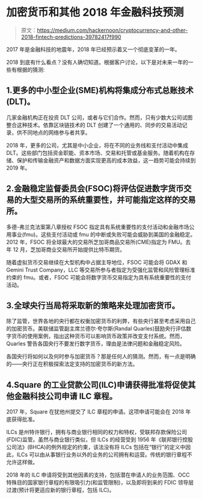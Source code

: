 # 加密货币和其他 2018 年金融科技预测

> 原文：<https://medium.com/hackernoon/cryptocurrency-and-other-2018-fintech-predictions-39782417f990>

2017 年是金融科技的地震年，2018 年已经预示着又一个彻底变革的一年。

2018 到底有什么看点？没有人确切知道。根据客户讨论，以下是对未来一年的一些有根据的猜测:

## 1.更多的中小型企业(SME)机构将集成分布式总账技术(DLT)。

几家金融机构正在投资 DLT 公司，或者与它们合作。然而，只有少数大公司试图整合这种技术。依靠区块链技术的 DLT 创建了一个通用的、同步的交易活动记录，供不同地点的网络参与者共享。

2018 年，更多的公司，尤其是中小企业，将在不同的业务线和支付活动中集成 DLT。这些部门包括资金职能、资本市场、交易和托管或基金服务。随着机构在存储、保护和传输金融资产和数据方面实现更高的成本效益，这一趋势可能会持续到 2019 年。

## 2.金融稳定监督委员会(FSOC)将评估促进数字货币交易的大型交易所的系统重要性，并可能指定这样的交易所。

多德-弗兰克法案第八章授权 FSOC 指定具有系统重要性的支付活动和金融市场公用事业(fmu)。这些支付活动或 fmu 的中断或失败可能会威胁到美国的金融稳定。2012 年，FSOC 将全球最大的交易所芝加哥商品交易所(CME)指定为 FMU。去年 12 月，芝加哥商业交易所开始提供比特币期货。

随着虚拟货币交易继续在大型机构中占据主导地位，FSOC 可能会将 GDAX 和 Gemini Trust Company，LLC 等交易所参与者指定为受强化监管和风险管理标准约束的 fmu。或者，FSOC 可能会将数字货币交易指定为具有系统重要性的支付活动。

## 3.全球央行当局将采取新的策略来处理加密货币。

除了监管，世界各地的央行都在权衡加密货币的利弊，有些央行甚至考虑采用自己的加密货币。美联储监管副主席兰德尔·夸尔斯(Randal Quarles)鼓励央行评估数字货币的使用案例，指出这种货币可以影响货币政策并改变支付系统。然而，Quarles 警告各国央行不要发行数字货币，理由是法律问题和金融稳定风险。

各国央行将如何以及何时参与加密货币？那是任何人的猜测。然而，有一点是明确的——央行正在积极探索法定支持的加密货币的新方法。

## 4.Square 的工业贷款公司(ILC)申请获得批准将促使其他金融科技公司申请 ILC 章程。

2017 年，Square 在犹他州提交了 ILC 章程的申请。这项申请可能会在 2018 年底获得批准。

ILCs 是州特许银行，拥有与商业银行相同的权力和特权，受联邦存款保险公司(FDIC)监管。虽然与商业银行类似，但 ILCs 的经营受到 1956 年《联邦银行控股公司法》(BHCA)的例外规定的约束，该法没有将 ILCs 包括在“银行”的定义中因此，ILCs 可以由从事银行业务以外的业务的公司拥有和运营。传统的银行章程不允许这样做。

2018 年的 ILC 申请将受到其他因素的支持，包括潜在申请人的业务范围、OCC 特殊目的国家银行章程的有限吸引力(和监管限制)，以及即将到来的 FDIC 领导层过渡(预计将更适应新的银行章程，包括 ILC)。